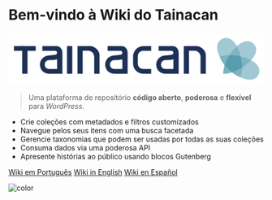 # Bem-vindo à Wiki do Tainacan

![logo](../_assets/images/logo_tainacan.png)

> Uma plataforma de repositório **código aberto**, **poderosa** e **flexível** para _WordPress_.

- Crie coleções com metadados e filtros customizados
- Navegue pelos seus itens com uma busca facetada
- Gerencie taxonomias que podem ser usadas por todas as suas coleções
- Consuma dados via uma poderosa API
- Apresente histórias ao público usando blocos Gutenberg

[Wiki em Português](/pt-br/#wiki-do-tainacan)
[Wiki in English](/#tainacan-wiki)
[Wiki en Español](/es-mx/#wiki-de-tainacan)

<!-- background color -->

![color](#ffffff)
